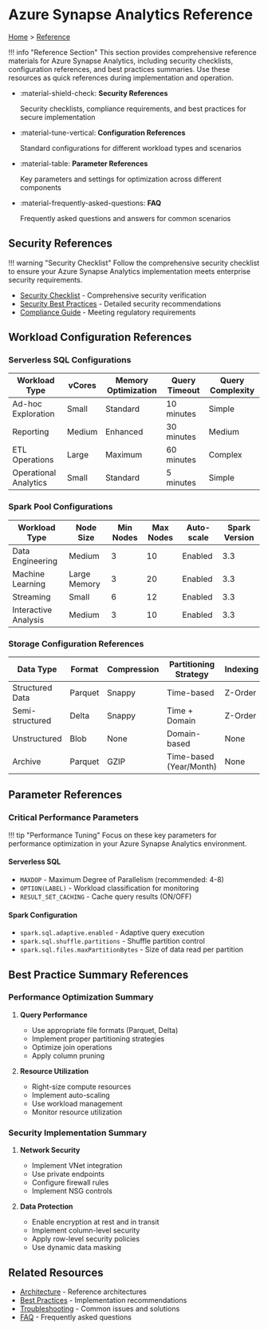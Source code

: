 # Azure Synapse Analytics Reference

[Home](/) > [Reference](/docs/reference/index.md)

!!! info "Reference Section"
    This section provides comprehensive reference materials for Azure Synapse Analytics, including security checklists, configuration references, and best practices summaries. Use these resources as quick references during implementation and operation.

<!-- Markdown lint exception: Inline HTML is used here for Material for MkDocs grid cards feature -->
<div class="grid cards" markdown>

- :material-shield-check: __Security References__
  
  Security checklists, compliance requirements, and best practices for secure implementation

- :material-tune-vertical: __Configuration References__
  
  Standard configurations for different workload types and scenarios

- :material-table: __Parameter References__
  
  Key parameters and settings for optimization across different components

- :material-frequently-asked-questions: __FAQ__
  
  Frequently asked questions and answers for common scenarios

</div>

## Security References

!!! warning "Security Checklist"
    Follow the comprehensive security checklist to ensure your Azure Synapse Analytics implementation meets enterprise security requirements.

- [Security Checklist](/docs/reference/security-checklist.md) - Comprehensive security verification
- [Security Best Practices](/docs/reference/security.md) - Detailed security recommendations
- [Compliance Guide](/docs/security/compliance-guide.md) - Meeting regulatory requirements

## Workload Configuration References

### Serverless SQL Configurations

| Workload Type | vCores | Memory Optimization | Query Timeout | Query Complexity |
|---------------|--------|---------------------|---------------|-------------------|
| Ad-hoc Exploration | Small | Standard | 10 minutes | Simple |
| Reporting | Medium | Enhanced | 30 minutes | Medium |
| ETL Operations | Large | Maximum | 60 minutes | Complex |
| Operational Analytics | Small | Standard | 5 minutes | Simple |

### Spark Pool Configurations

| Workload Type | Node Size | Min Nodes | Max Nodes | Auto-scale | Spark Version |
|---------------|-----------|-----------|-----------|------------|---------------|
| Data Engineering | Medium | 3 | 10 | Enabled | 3.3 |
| Machine Learning | Large Memory | 3 | 20 | Enabled | 3.3 |
| Streaming | Small | 6 | 12 | Enabled | 3.3 |
| Interactive Analysis | Medium | 3 | 10 | Enabled | 3.3 |

### Storage Configuration References

| Data Type | Format | Compression | Partitioning Strategy | Indexing |
|-----------|--------|-------------|----------------------|----------|
| Structured Data | Parquet | Snappy | Time-based | Z-Order |
| Semi-structured | Delta | Snappy | Time + Domain | Z-Order |
| Unstructured | Blob | None | Domain-based | None |
| Archive | Parquet | GZIP | Time-based (Year/Month) | None |

## Parameter References

### Critical Performance Parameters

!!! tip "Performance Tuning"
    Focus on these key parameters for performance optimization in your Azure Synapse Analytics environment.

#### Serverless SQL

- `MAXDOP` - Maximum Degree of Parallelism (recommended: 4-8)
- `OPTION(LABEL)` - Workload classification for monitoring
- `RESULT_SET_CACHING` - Cache query results (ON/OFF)

#### Spark Configuration

- `spark.sql.adaptive.enabled` - Adaptive query execution
- `spark.sql.shuffle.partitions` - Shuffle partition control
- `spark.sql.files.maxPartitionBytes` - Size of data read per partition

## Best Practice Summary References

### Performance Optimization Summary

1. __Query Performance__
   - Use appropriate file formats (Parquet, Delta)
   - Implement proper partitioning strategies
   - Optimize join operations
   - Apply column pruning

2. __Resource Utilization__
   - Right-size compute resources
   - Implement auto-scaling
   - Use workload management
   - Monitor resource utilization

### Security Implementation Summary

1. __Network Security__
   - Implement VNet integration
   - Use private endpoints
   - Configure firewall rules
   - Implement NSG controls

2. __Data Protection__
   - Enable encryption at rest and in transit
   - Implement column-level security
   - Apply row-level security policies
   - Use dynamic data masking

## Related Resources

- [Architecture](/docs/architecture/index.md) - Reference architectures
- [Best Practices](/docs/best-practices/index.md) - Implementation recommendations
- [Troubleshooting](/docs/troubleshooting/index.md) - Common issues and solutions
- [FAQ](/docs/faq.md) - Frequently asked questions
